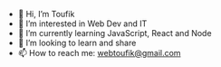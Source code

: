 - 👋 Hi, I’m Toufik
- 👀 I’m interested in Web Dev and IT
- 🌱 I’m currently learning JavaScript, React and Node
- 💞️ I’m looking to learn and share 
- 📫 How to reach me: webtoufik@gmail.com

<!---
webtoufik/webtoufik is a ✨ special ✨ repository because its `README.md` (this file) appears on your GitHub profile.
You can click the Preview link to take a look at your changes.
--->
